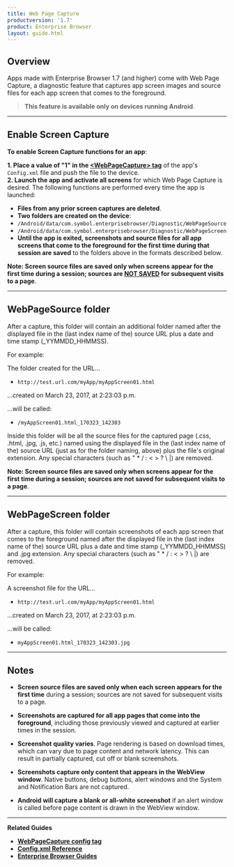 ```yaml
---
title: Web Page Capture 
productversion: '1.7'
product: Enterprise Browser
layout: guide.html
---
```


## Overview
Apps made with Enterprise Browser 1.7 (and higher) come with Web Page Capture, a diagnostic feature that captures app screen images and source files for each app screen that comes to the foreground.

> **This feature is available only on devices running Android**. 

-----

## Enable Screen Capture

**To enable Screen Capture functions for an app**:

**&#49;. Place a value of "1" in the [&lt;WebPageCapture&gt; tag](../configreference/#webpagecapture)** of the app's `Config.xml` file and push the file to the device.<br>
**&#50;. Launch the app and activate all screens** for which Web Page Capture is desired. The following functions are performed every time the app is launched: 
* **Files from any prior screen captures are deleted**.<br>
* **Two folders are created on the device**: <br>
 * `/Android/data/com.symbol.enterprisebrowser/Diagnostic/WebPageSource`
 * `/Android/data/com.symbol.enterprisebrowser/Diagnostic/WebPageScreen`<br>
* **Until the app is exited, screenshots and source files for all app screens that come to the foreground for the first time during that session are saved** to the folders above in the formats described below. 

**Note: Screen source files are saved only when screens appear for the first time during a session; sources are <u>NOT SAVED</u> for subsequent visits to a page**. 

-----

## WebPageSource folder
After a capture, this folder will contain an additional folder named after the displayed file in the (last index name of the) source URL plus a date and time stamp (_YYMMDD_HHMMSS). 

For example: 

The folder created for the URL...

* `http://test.url.com/myApp/myAppScreen01.html`<br>

...created on March 23, 2017, at 2:23:03 p.m. <br>

...will be called: 

* `/myAppScreen01.html_170323_142303`<br>

Inside this folder will be all the source files for the captured page (.css, .html, .jpg, .js, etc.) named using the displayed file in the (last index name of the) source URL (just as for the folder naming, above) plus the file's original extension. Any special characters (such as " * / : < > ? \ |) are removed. 

**Note: Screen source files are saved only when screens appear for the first time during a session; sources are not saved for subsequent visits to a page**. 

-----

## WebPageScreen folder
After a capture, this folder will contain screenshots of each app screen that comes to the foreground named after the displayed file in the (last index name of the) source URL plus a date and time stamp (_YYMMDD_HHMMSS) and .jpg extension. Any special characters (such as " * / : < > ? \ |) are removed. 

For example: 

A screenshot file for the URL...

* `http://test.url.com/myApp/myAppScreen01.html`<br>

...created on March 23, 2017, at 2:23:03 p.m. <br>

...will be called: 

* `myAppScreen01.html_170323_142303.jpg`<br>

-----

## Notes

* **Screen source files are saved only when each screen appears for the first time** during a session; sources are not saved for subsequent visits to a page. 

* **Screenshots are captured for all app pages that come into the foreground**, including those previously viewed and captured at earlier times in the session. 

* **Screenshot quality varies**. Page rendering is based on download times, which can vary due to page content and network latency. This can result in partially captured, cut off or blank screenshots. 

* **Screenshots capture only content that appears in the WebView window**. Native buttons, debug buttons, alert windows and the System and Notification Bars are not captured. 

* **Android will capture a blank or all-white screenshot** if an alert window is called before page content is drawn in the WebView window. 

-----

**Related Guides**

* **[WebPageCapture config tag](../configreference/#webpagecapture)**
* **[Config.xml Reference](../configreference)**
* **[Enterprise Browser Guides](../)**
